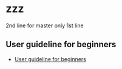 # zzz

2nd line for master only
1st line

## User guideline for beginners

- [User guideline for beginners](https://github.com/TiraLabra/chess/blob/master/documentation/User_guideline.md)

